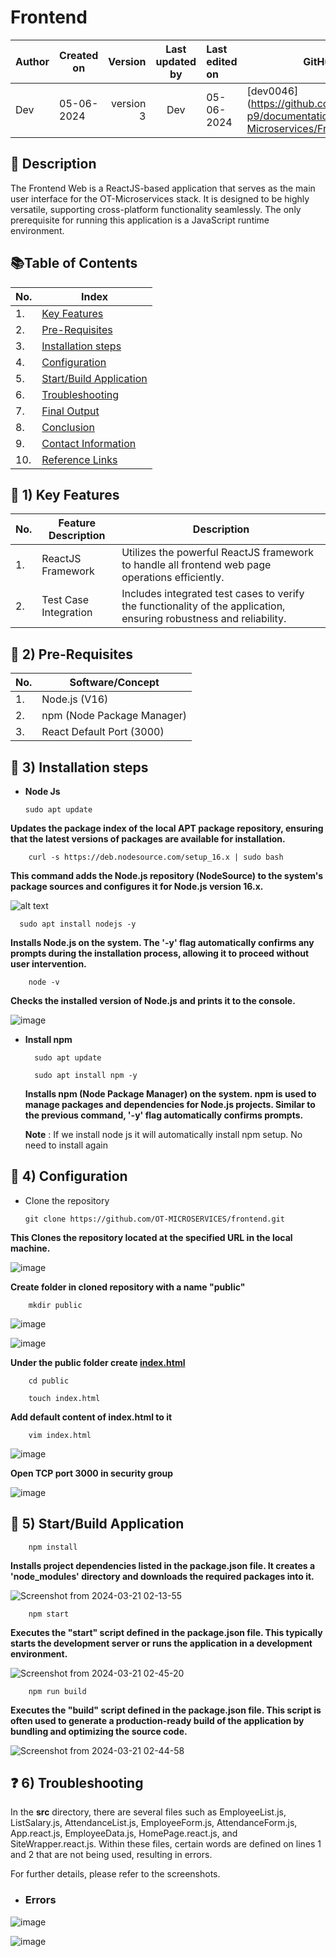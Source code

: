 # Frontend

| Author    | Created on   | Version      | Last updated by | Last edited on | GitHub ID                               |
|-----------|--------------|--------------:|:-----------------:|:----------------|-----------------------------------------|
| Dev       | 05-06-2024  | version 3    |    Dev             |  05-06-2024  | [dev0046](https://github.com/mygurkulam-p9/documentation/tree/main/OT-Microservices/Frontend/POC |

## :book: Description

The Frontend Web is a ReactJS-based application that serves as the main user interface for the OT-Microservices stack. It is designed to be highly versatile, supporting cross-platform functionality seamlessly. The only prerequisite for running this application is a JavaScript runtime environment.

## :books:Table of Contents

| No. |  Index                                                                                                                                                     |
|-----|-------------------------------------------------------------------------------------------------------------------------------------------------------------------------------|
| 1.  | [Key Features](#key-1-key-features)                   |
| 2.  |  [Pre-Requisites](#closed_book-2-pre-requisites)         |
| 3.  |  [Installation steps](#blue_book-3-installation-steps) |
| 4.  | [Configuration](#book-4-configuration)               |
| 5.  | [Start/Build Application](#notebook-5-startbuild-application) |
| 6.  |  [Troubleshooting](#question-6-troubleshooting)         |
| 7.  |  [Final Output](#green_book-9-final-output)           |
| 8.  |  [Conclusion](#bookmark_tabs-10-conclusion)           |
| 9.  | [Contact Information](#phone-11-contact-information) |
| 10. |  [Reference Links](#clipboard-12-reference-links)     |



## :key: 1) Key Features

| No. | Feature Description   | Description                                                                                                     |
|-----|-----------------------|-----------------------------------------------------------------------------------------------------------------|
| 1.  | ReactJS Framework     | Utilizes the powerful ReactJS framework to handle all frontend web page operations efficiently.                 |
| 2.  | Test Case Integration | Includes integrated test cases to verify the functionality of the application, ensuring robustness and reliability.|





## :closed_book: 2) Pre-Requisites
   
| No. | Software/Concept         |
|-----|--------------------------|
| 1.  | Node.js (V16)            | 
| 2.  | npm (Node Package Manager) |
| 3.  | React Default Port (3000) |

 
## :blue_book: 3) Installation steps

  - **Node Js**

        sudo apt update
    
**Updates the package index of the local APT package repository, ensuring that the latest versions of packages are available for installation.**
    
        curl -s https://deb.nodesource.com/setup_16.x | sudo bash
    
**This command adds the Node.js repository (NodeSource) to the system's package sources and configures it for Node.js version 16.x.**

![alt text](image.png)

      sudo apt install nodejs -y
        
**Installs Node.js on the system. The '-y' flag automatically confirms any prompts during the installation process, allowing it to proceed without user intervention.**

        node -v
        
   **Checks the installed version of Node.js and prints it to the console.**

![image](https://github.com/OT-MyGurukulam/Snaatak_P9_Documentation/assets/153828272/84d0861b-b748-4f3a-a27f-e0e66088bf57)


- **Install npm**

        sudo apt update
    
        sudo apt install npm -y
  
  **Installs npm (Node Package Manager) on the system. npm is used to manage packages and dependencies for Node.js projects. Similar to the previous command, '-y' flag automatically confirms prompts.**
    
  **Note** : If we install node js it will automatically install npm setup. No need to install again


## :book: 4) Configuration

  - Clone the repository

        git clone https://github.com/OT-MICROSERVICES/frontend.git

**This Clones the repository located at the specified URL in the local machine.**

![image](https://github.com/OT-MyGurukulam/Snaatak_P9_Documentation/assets/153828272/74fd000d-c4b8-43d4-9a5f-10915f3f6779)

    
**Create folder in cloned repository with a name "public"**

        mkdir public

![image](https://github.com/OT-MyGurukulam/Snaatak_P9_Documentation/assets/153828272/30a12f36-dd18-4a1d-bd24-97fbceff7fe2)

![image](https://github.com/OT-MyGurukulam/Snaatak_P9_Documentation/assets/153828272/6442830b-e769-47d8-9ebb-418d74e88b49)

    
**Under the public folder create [index.html](https://github.com/react-cosmos/create-react-app-example/blob/master/public/index.html)**

        cd public

        touch index.html
    
**Add default content of index.html to it**

        vim index.html

![image](https://github.com/OT-MyGurukulam/Snaatak_P9_Documentation/assets/153828272/7c2a7303-9d7e-4427-b459-2e2b73ee180b)


**Open TCP port 3000 in security group**

![image](https://github.com/OT-MyGurukulam/Snaatak_P9_Documentation/assets/153828272/a4709996-92a0-473b-b6a1-b8a58e59b9d3)



## :notebook: 5) Start/Build Application

        npm install
        
**Installs project dependencies listed in the package.json file. It creates a 'node_modules' directory and downloads the required packages into it.**

![Screenshot from 2024-03-21 02-13-55](https://github.com/OT-MyGurukulam/Snaatak_P9_Documentation/assets/153828272/f8818f37-1f15-49da-9aea-48166259e045)



        npm start

**Executes the "start" script defined in the package.json file. This typically starts the development server or runs the application in a development environment.**


![Screenshot from 2024-03-21 02-45-20](https://github.com/OT-MyGurukulam/Snaatak_P9_Documentation/assets/153828272/4af8a8d9-1059-4110-b24d-9f2f772c5c64)


        npm run build


**Executes the "build" script defined in the package.json file. This script is often used to generate a production-ready build of the application by bundling and optimizing the source code.**


![Screenshot from 2024-03-21 02-44-58](https://github.com/OT-MyGurukulam/Snaatak_P9_Documentation/assets/153828272/17582a82-6d4e-4976-b46e-0ceccd5ae966)


## :question: 6) Troubleshooting


In the **src** directory, there are several files such as EmployeeList.js, ListSalary.js, AttendanceList.js, EmployeeForm.js, AttendanceForm.js, App.react.js, EmployeeData.js, HomePage.react.js, and SiteWrapper.react.js. Within these files, certain words are defined on lines 1 and 2 that are not being used, resulting in errors. 

For further details, please refer to the screenshots.

 - ### **Errors**

![image](https://github.com/OT-MyGurukulam/Snaatak_P9_Documentation/assets/153828272/66d65582-4f97-402c-b85e-718a9fb81856)

![image](https://github.com/OT-MyGurukulam/Snaatak_P9_Documentation/assets/153828272/fabe0df6-8626-4262-a2bc-2bccb25f14e8)

